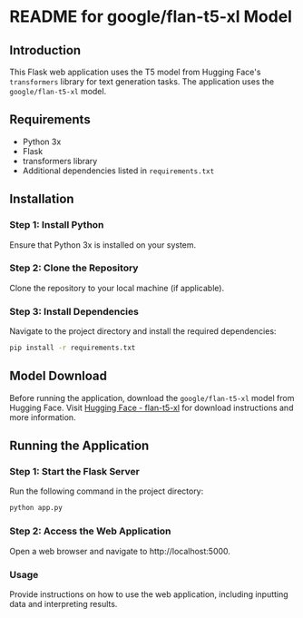 
# README for google/flan-t5-xl Model

## Introduction
This Flask web application uses the T5 model from Hugging Face's `transformers` library for text generation tasks. The application uses the `google/flan-t5-xl` model.

## Requirements
- Python 3x
- Flask
- transformers library
- Additional dependencies listed in `requirements.txt`

## Installation

### Step 1: Install Python
Ensure that Python 3x is installed on your system.

### Step 2: Clone the Repository
Clone the repository to your local machine (if applicable).

### Step 3: Install Dependencies
Navigate to the project directory and install the required dependencies:
```bash
pip install -r requirements.txt
```

## Model Download
Before running the application, download the `google/flan-t5-xl` model from Hugging Face. Visit [Hugging Face - flan-t5-xl](https://huggingface.co/google/flan-t5-xl/tree/main) for download instructions and more information.

## Running the Application

### Step 1: Start the Flask Server
Run the following command in the project directory:
```bash
python app.py
```

### Step 2: Access the Web Application
Open a web browser and navigate to http://localhost:5000.

### Usage
Provide instructions on how to use the web application, including inputting data and interpreting results.
